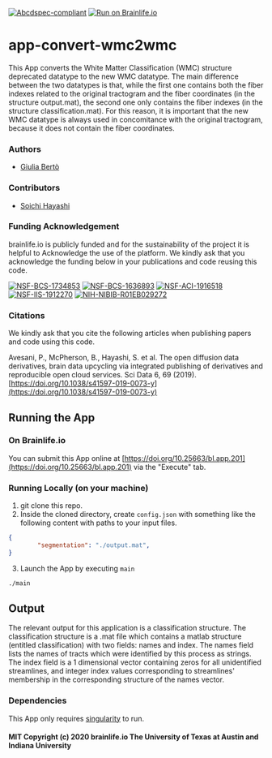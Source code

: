 [![Abcdspec-compliant](https://img.shields.io/badge/ABCD_Spec-v1.1-green.svg)](https://github.com/brain-life/abcd-spec)
[![Run on Brainlife.io](https://img.shields.io/badge/Brainlife-bl.app.201-blue.svg)](https://doi.org/10.25663/brainlife.app.201)

# app-convert-wmc2wmc
This App converts the White Matter Classification (WMC) structure deprecated datatype to the new WMC datatype. The main difference between the two datatypes is that, while the first one contains both the fiber indexes related to the original tractogram and the fiber coordinates (in the structure output.mat), the second one only contains the fiber indexes (in the structure classification.mat). For this reason, it is important that the new WMC datatype is always used in concomitance with the original tractogram, because it does not contain the fiber coordinates. 

### Authors
- [Giulia Bertò](giulia.berto.4@gmail.com)

### Contributors
- [Soichi Hayashi](hayashis@iu.edu)

### Funding Acknowledgement
brainlife.io is publicly funded and for the sustainability of the project it is helpful to Acknowledge the use of the platform. We kindly ask that you acknowledge the funding below in your publications and code reusing this code.

[![NSF-BCS-1734853](https://img.shields.io/badge/NSF_BCS-1734853-blue.svg)](https://nsf.gov/awardsearch/showAward?AWD_ID=1734853)
[![NSF-BCS-1636893](https://img.shields.io/badge/NSF_BCS-1636893-blue.svg)](https://nsf.gov/awardsearch/showAward?AWD_ID=1636893)
[![NSF-ACI-1916518](https://img.shields.io/badge/NSF_ACI-1916518-blue.svg)](https://nsf.gov/awardsearch/showAward?AWD_ID=1916518)
[![NSF-IIS-1912270](https://img.shields.io/badge/NSF_IIS-1912270-blue.svg)](https://nsf.gov/awardsearch/showAward?AWD_ID=1912270)
[![NIH-NIBIB-R01EB029272](https://img.shields.io/badge/NIH_NIBIB-R01EB029272-green.svg)](https://grantome.com/grant/NIH/R01-EB029272-01)

### Citations
We kindly ask that you cite the following articles when publishing papers and code using this code. 

Avesani, P., McPherson, B., Hayashi, S. et al. The open diffusion data derivatives, brain data upcycling via integrated publishing of derivatives and reproducible open cloud services. Sci Data 6, 69 (2019). [https://doi.org/10.1038/s41597-019-0073-y](https://doi.org/10.1038/s41597-019-0073-y)

## Running the App 

### On Brainlife.io

You can submit this App online at [https://doi.org/10.25663/bl.app.201](https://doi.org/10.25663/bl.app.201) via the "Execute" tab.

### Running Locally (on your machine)

1. git clone this repo.
2. Inside the cloned directory, create `config.json` with something like the following content with paths to your input files.

```json
{
        "segmentation": "./output.mat",
}
```

3. Launch the App by executing `main`

```bash
./main
```

## Output

The relevant output for this application is a classification structure. The classification structure is a .mat file which contains a matlab structure (entitled classification) with two fields: names and index. The names field lists the names of tracts which were identified by this process as strings. The index field is a 1 dimensional vector containing zeros for all unidentified streamlines, and integer index values corresponding to streamlines' membership in the corresponding structure of the names vector.

### Dependencies

This App only requires [singularity](https://www.sylabs.io/singularity/) to run.

#### MIT Copyright (c) 2020 brainlife.io The University of Texas at Austin and Indiana University
